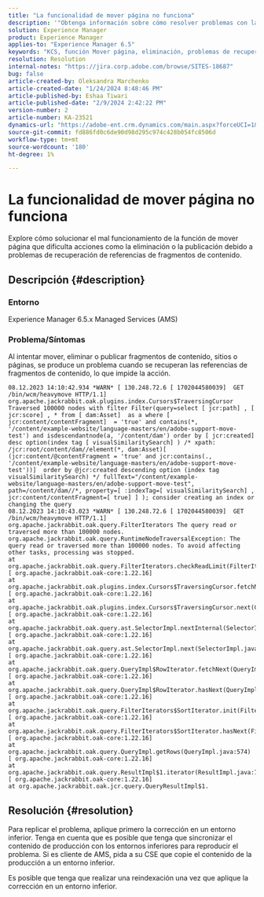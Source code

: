 ```yaml
---
title: "La funcionalidad de mover página no funciona"
description: '"Obtenga información sobre cómo resolver problemas con la función Mover página, lo que provoca un error en la eliminación o publicación debido a problemas con la recuperación de referencias de fragmentos de contenido".'
solution: Experience Manager
product: Experience Manager
applies-to: "Experience Manager 6.5"
keywords: "KCS, función Mover página, eliminación, problemas de recuperación de referencia, cliente de AMS, asistencia del CSE, reindexación, fragmento de contenido, publicación"
resolution: Resolution
internal-notes: "https://jira.corp.adobe.com/browse/SITES-18687"
bug: false
article-created-by: Oleksandra Marchenko
article-created-date: "1/24/2024 8:48:46 PM"
article-published-by: Eshaa Tiwari
article-published-date: "2/9/2024 2:42:22 PM"
version-number: 2
article-number: KA-23521
dynamics-url: "https://adobe-ent.crm.dynamics.com/main.aspx?forceUCI=1&pagetype=entityrecord&etn=knowledgearticle&id=d38fa0f5-f9ba-ee11-a569-6045bd0061cb"
source-git-commit: fd886fd0c6de90d98d295c974c428b054fc8506d
workflow-type: tm+mt
source-wordcount: '180'
ht-degree: 1%

---
```


# La funcionalidad de mover página no funciona


Explore cómo solucionar el mal funcionamiento de la función de mover página que dificulta acciones como la eliminación o la publicación debido a problemas de recuperación de referencias de fragmentos de contenido.

## Descripción {#description}


### Entorno

Experience Manager 6.5.x Managed Services (AMS)

### Problema/Síntomas

Al intentar mover, eliminar o publicar fragmentos de contenido, sitios o páginas, se produce un problema cuando se recuperan las referencias de fragmentos de contenido, lo que impide la acción.


```
08.12.2023 14:10:42.934 *WARN* [ 130.248.72.6 [ 1702044580039]  GET /bin/wcm/heavymove HTTP/1.1]  org.apache.jackrabbit.oak.plugins.index.Cursors$TraversingCursor Traversed 100000 nodes with filter Filter(query=select [ jcr:path] , [ jcr:score] , * from [ dam:Asset]  as a where [ jcr:content/contentFragment]  = 'true' and contains(*, '/content/example-website/language-masters/en/adobe-support-move-test') and isdescendantnode(a, '/content/dam') order by [ jcr:created]  desc option(index tag [ visualSimilaritySearch] ) /* xpath: /jcr:root/content/dam//element(*, dam:Asset)[ (jcr:content/@contentFragment = 'true' and jcr:contains(., '/content/example-website/language-masters/en/adobe-support-move-test'))]  order by @jcr:created descending option (index tag visualSimilaritySearch) */ fullText="/content/example-website/language-masters/en/adobe-support-move-test", path=/content/dam//*, property=[ :indexTag=[ visualSimilaritySearch] , jcr:content/contentFragment=[ true] ] ); consider creating an index or changing the query
08.12.2023 14:10:43.023 *WARN* [ 130.248.72.6 [ 1702044580039]  GET /bin/wcm/heavymove HTTP/1.1]  org.apache.jackrabbit.oak.query.FilterIterators The query read or traversed more than 100000 nodes.
org.apache.jackrabbit.oak.query.RuntimeNodeTraversalException: The query read or traversed more than 100000 nodes. To avoid affecting other tasks, processing was stopped.
at org.apache.jackrabbit.oak.query.FilterIterators.checkReadLimit(FilterIterators.java:70) [ org.apache.jackrabbit.oak-core:1.22.16] 
at org.apache.jackrabbit.oak.plugins.index.Cursors$TraversingCursor.fetchNext(Cursors.java:341) [ org.apache.jackrabbit.oak-core:1.22.16] 
at org.apache.jackrabbit.oak.plugins.index.Cursors$TraversingCursor.next(Cursors.java:320) [ org.apache.jackrabbit.oak-core:1.22.16] 
at org.apache.jackrabbit.oak.query.ast.SelectorImpl.nextInternal(SelectorImpl.java:520) [ org.apache.jackrabbit.oak-core:1.22.16] 
at org.apache.jackrabbit.oak.query.ast.SelectorImpl.next(SelectorImpl.java:508) [ org.apache.jackrabbit.oak-core:1.22.16] 
at org.apache.jackrabbit.oak.query.QueryImpl$RowIterator.fetchNext(QueryImpl.java:876) [ org.apache.jackrabbit.oak-core:1.22.16] 
at org.apache.jackrabbit.oak.query.QueryImpl$RowIterator.hasNext(QueryImpl.java:903) [ org.apache.jackrabbit.oak-core:1.22.16] 
at org.apache.jackrabbit.oak.query.FilterIterators$SortIterator.init(FilterIterators.java:207) [ org.apache.jackrabbit.oak-core:1.22.16] 
at org.apache.jackrabbit.oak.query.FilterIterators$SortIterator.hasNext(FilterIterators.java:241) [ org.apache.jackrabbit.oak-core:1.22.16] 
at org.apache.jackrabbit.oak.query.QueryImpl.getRows(QueryImpl.java:574) [ org.apache.jackrabbit.oak-core:1.22.16] 
at org.apache.jackrabbit.oak.query.ResultImpl$1.iterator(ResultImpl.java:72) [ org.apache.jackrabbit.oak-core:1.22.16] 
at org.apache.jackrabbit.oak.jcr.query.QueryResultImpl$1.
```



## Resolución {#resolution}


Para replicar el problema, aplique primero la corrección en un entorno inferior. Tenga en cuenta que es posible que tenga que sincronizar el contenido de producción con los entornos inferiores para reproducir el problema. Si es cliente de AMS, pida a su CSE que copie el contenido de la producción a un entorno inferior.

Es posible que tenga que realizar una reindexación una vez que aplique la corrección en un entorno inferior.

